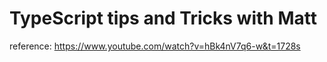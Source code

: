 # TypeScript tips and Tricks with Matt

reference: https://www.youtube.com/watch?v=hBk4nV7q6-w&t=1728s
